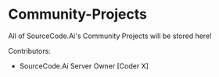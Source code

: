 # Community-Projects
All of SourceCode.Ai's Community Projects will be stored here!

Contributors:
- SourceCode.Ai Server Owner [Coder X]
